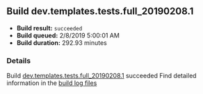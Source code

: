 ## Build dev.templates.tests.full_20190208.1
- **Build result:** `succeeded`
- **Build queued:** 2/8/2019 5:00:01 AM
- **Build duration:** 292.93 minutes
### Details
Build [dev.templates.tests.full_20190208.1](https://winappstudio.visualstudio.com/web/build.aspx?pcguid=a4ef43be-68ce-4195-a619-079b4d9834c2&builduri=vstfs%3a%2f%2f%2fBuild%2fBuild%2f27062) succeeded
Find detailed information in the [build log files](https://uwpctdiags.blob.core.windows.net/buildlogs/dev.templates.tests.full_20190208.1_logs.zip)
